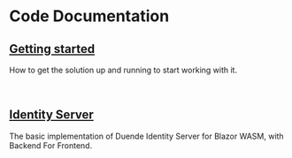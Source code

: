 # Code Documentation


## [Getting started](/Documentation/Code/Getting-Started.md)

How to get the solution up and running to start working with it.

<br/>

## [Identity Server](/Documentation/Code/IdentityServer/Index.md)

The basic implementation of Duende Identity Server for Blazor WASM, with Backend For Frontend.

<br/>
